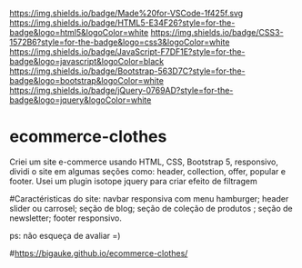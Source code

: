 https://img.shields.io/badge/Made%20for-VSCode-1f425f.svg
https://img.shields.io/badge/HTML5-E34F26?style=for-the-badge&logo=html5&logoColor=white
https://img.shields.io/badge/CSS3-1572B6?style=for-the-badge&logo=css3&logoColor=white
https://img.shields.io/badge/JavaScript-F7DF1E?style=for-the-badge&logo=javascript&logoColor=black
https://img.shields.io/badge/Bootstrap-563D7C?style=for-the-badge&logo=bootstrap&logoColor=white
https://img.shields.io/badge/jQuery-0769AD?style=for-the-badge&logo=jquery&logoColor=white

# ecommerce-clothes

Criei um site e-commerce usando HTML, CSS, Bootstrap 5, responsivo, dividi o site em algumas seções como: header, collection, offer, popular e footer. Usei um plugin isotope jquery para criar efeito de filtragem

#Caractéristicas do site:
navbar responsiva com menu hamburger;
header slider ou carrosel;
seção de blog;
seção de coleção de produtos ;
seção de newsletter;
footer responsivo.

ps: não esqueça de avaliar =)

#https://bigauke.github.io/ecommerce-clothes/
